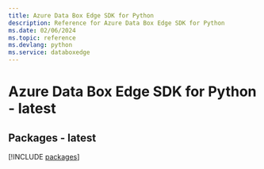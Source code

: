 ```yaml
---
title: Azure Data Box Edge SDK for Python
description: Reference for Azure Data Box Edge SDK for Python
ms.date: 02/06/2024
ms.topic: reference
ms.devlang: python
ms.service: databoxedge
---
```

# Azure Data Box Edge SDK for Python - latest
## Packages - latest
[!INCLUDE [packages](data-box-edge-index.md)]